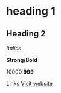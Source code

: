 # heading 1

## Heading 2

_Italics_

**Strong/Bold**

~~10000~~ **999**

Links
[Visit website](https://github.com/ThakurBipin200/coursera-test)